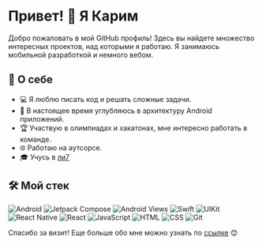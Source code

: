 # Привет! 👋 Я Карим

Добро пожаловать в мой GitHub профиль! Здесь вы найдете множество интересных проектов, над которыми я работаю. Я занимаюсь мобильной разработкой и немного вебом.

## 🚀 О себе

- 💻 Я люблю писать код и решать сложные задачи.
- 🌱 В настоящее время углубляюсь в архитектуру Android приложений.
- 🏆 Участвую в олимпиадах и хакатонах, мне интересно работать в команде.
- 🌐 Работаю на аутсорсе.
- 🎓 Учусь в [ли7](https://litsey7.com)

## 🛠️ Мой стек

![Android](https://img.shields.io/badge/Android-3DDC84?style=for-the-badge&logo=android&logoColor=white)
![Jetpack Compose](https://img.shields.io/badge/Jetpack_Compose-4285F4?style=for-the-badge&logo=jetpackcompose&logoColor=white)
![Android Views](https://img.shields.io/badge/Android_Views-3DDC84?style=for-the-badge&logo=android&logoColor=white)
![Swift](https://img.shields.io/badge/Swift-FA7343?style=for-the-badge&logo=swift&logoColor=white)
![UIKit](https://img.shields.io/badge/UIKit-2396F3?style=for-the-badge&logo=apple&logoColor=white)
![React Native](https://img.shields.io/badge/React_Native-61DAFB?style=for-the-badge&logo=react&logoColor=black)
![React](https://img.shields.io/badge/React-61DAFB?style=for-the-badge&logo=react&logoColor=black)
![JavaScript](https://img.shields.io/badge/JavaScript-F7DF1E?style=for-the-badge&logo=javascript&logoColor=black)
![HTML](https://img.shields.io/badge/HTML-E34F26?style=for-the-badge&logo=html5&logoColor=white)
![CSS](https://img.shields.io/badge/CSS-1572B6?style=for-the-badge&logo=css3&logoColor=white)
![Git](https://img.shields.io/badge/Git-F05032?style=for-the-badge&logo=git&logoColor=white)

Спасибо за визит! Еще больше обо мне можно узнать по [ссылке](https://mustafin.online) 😊
